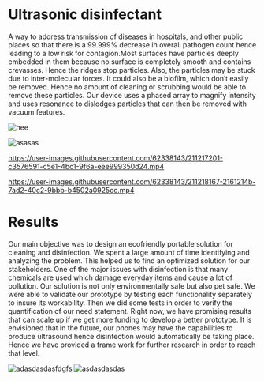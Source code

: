 # Ultrasonic disinfectant 

A way to address transmission of diseases in hospitals, and other public places so that there is a 99.999% decrease in overall pathogen count hence leading to a low risk for contagion.Most surfaces have particles deeply embedded in them because no surface is completely smooth and contains crevasses. Hence the ridges stop particles. Also, the particles may be stuck due to inter-molecular forces. It could also be a biofilm, which don’t easily be removed. Hence no amount of cleaning or scrubbing would be able to remove these particles. Our device uses a phased array to magnify intensity and uses resonance to dislodges particles that can then be removed with vacuum features.

![hee](https://user-images.githubusercontent.com/62338143/211217043-14e8ef4d-9880-49ca-9aff-dd4d66e7aca4.png)

![asasas](https://user-images.githubusercontent.com/62338143/211217074-5bfc7206-d02c-4306-b70d-04554b8894b2.png)



https://user-images.githubusercontent.com/62338143/211217201-c3576591-c5e1-4bc1-9f6a-eee999350d24.mp4


https://user-images.githubusercontent.com/62338143/211218167-2161214b-7ad2-40c2-9bbb-b4502a0925cc.mp4




# Results
Our main objective was to design an ecofriendly portable solution for cleaning and disinfection. We spent a large amount of time identifying and analyzing the problem. This helped us to find an optimized solution for our stakeholders. One of the major issues with disinfection is that many chemicals are used which damage everyday items and cause a lot of pollution. Our solution is not only environmentally safe but also pet safe. We were able to validate our prototype by testing each functionality separately to insure its workability. Then we did some tests in order to verify the quantification of our need statement. Right now, we have promising results that can scale up if we get more funding to develop a better prototype. It is envisioned that in the future, our phones may have the capabilities to produce ultrasound hence disinfection would automatically be taking place. Hence we have provided a frame work for further research in order to reach that level.

![adasdasdasfdgfs](https://user-images.githubusercontent.com/62338143/211217280-c5f40c93-9f4b-45a5-901e-564dda941ac7.png)
![asdasdasdas](https://user-images.githubusercontent.com/62338143/211217283-9a8b8ad8-c131-42c5-9efe-b69124828db4.png)
